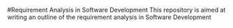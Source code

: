 #Requirement Analysis in Software Development
This repository is aimed at writing an outline of the requirement analysis in Software Development
